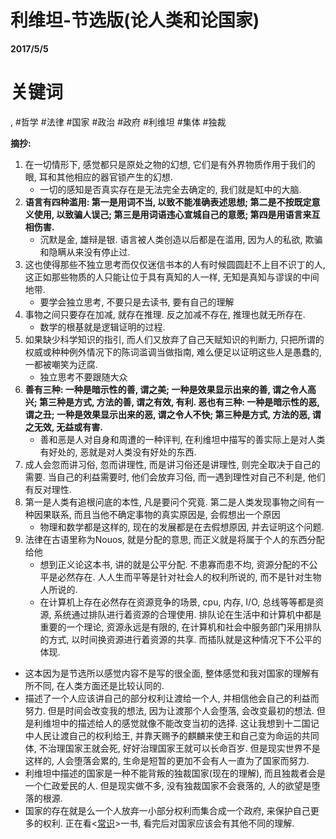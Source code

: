 # 利维坦-节选版(论人类和论国家)

**2017/5/5**

# 关键词
, #哲学 #法律 #国家 #政治 #政府 #利维坦 #集体 #独裁

**摘抄:**
1. 在一切情形下, 感觉都只是原处之物的幻想, 它们是有外界物质作用于我们的眼, 耳和其他相应的器官锁产生的幻想.
    * 一切的感知是否真实存在是无法完全去确定的, 我们就是缸中的大脑.
2. **语言有四种滥用: 第一是用词不当, 以致不能准确表述思想; 第二是不按既定意义使用, 以致骗人误己; 第三是用词语违心宣城自己的意愿; 第四是用语言来互相伤害.**
    * 沉默是金, 雄辩是银. 语言被人类创造以后都是在滥用, 因为人的私欲, 欺骗和隐瞒从来没有停止过.
3. 这也使得那些不独立思考而仅仅迷信书本的人有时候圆圆赶不上目不识丁的人, 这正如那些物质的人只能让位于具有真知的人一样, 无知是真知与谬误的中间地带.
    * 要学会独立思考, 不要只是去读书, 要有自己的理解
4. 事物之间只要存在加减, 就存在推理. 反之加减不存在, 推理也就无所存在.
    * 数学的根基就是逻辑证明的过程.
5. 如果缺少科学知识的指引, 而人们又放弃了自己天赋知识的判断力, 只把所谓的权威或种种例外情况下的陈词滥调当做指南, 难么便足以证明这些人是愚蠢的, 一都被嘲笑为迂腐.
    * 独立思考不要跟随大众
6. **善有三种: 一种是暗示性的善, 谓之美; 一种是效果显示出来的善, 谓之令人高兴; 第三种是方式, 方法的善, 谓之有效, 有利. 恶也有三种: 一种是暗示性的恶, 谓之丑; 一种是效果显示出来的恶, 谓之令人不快; 第三种是方式, 方法的恶, 谓之无效, 无益或有害.**
    * 善和恶是人对自身和周遭的一种评判, 在利维坦中描写的善实际上是对人类有好处的, 恶就是对人类没有好处的东西.
7. 成人会忽而讲习俗, 忽而讲理性, 而是讲习俗还是讲理性, 则完全取决于自己的需要. 当自己的利益需要时, 他们会放弃习俗, 而一遇到理性对自己不利是, 他们有反对理性.
8. 第一是人类有追根问底的本性, 凡是要问个究竟. 第二是人类发现事物之间有一种因果联系, 而且当他不确定事物的真实原因是, 会假想出一个原因
    * 物理和数学都是这样的, 现在的发展都是在去假想原因, 并去证明这个问题.
9. 法律在古语里称为Nouos, 就是分配的意思, 而正义就是将属于个人的东西分配给他
    * 想到正义论这本书, 讲的就是公平分配. 不患寡而患不均, 资源分配的不公平是必然存在. 人人生而平等是针对社会人的权利所说的, 而不是针对生物人所说的.
    * 在计算机上存在必然存在资源竞争的场景, cpu, 内存, I/O, 总线等等都是资源, 系统通过排队进行着资源的合理使用. 排队论在生活中和计算机中都是重要的一个理论, 资源永远是有限的, 在计算机和社会中服务部门采用排队的方式, 以时间换资源进行着资源的共享. 而插队就是这种情况下不公平的体现.


* 这本因为是节选所以感觉内容不是写的很全面, 整体感觉和我对国家的理解有所不同, 在人类方面还是比较认同的.
* 描述了一个人应该讲自己的部分权利让渡给一个人, 并相信他会自己的利益而努力. 但是时间会改变我的想法, 因为让渡那个人会堕落, 会改变最初的想法. 但是利维坦中的描述给人的感觉就像不能改变当初的选择. 这让我想到十二国记中人民让渡自己的权利给王, 并靠天赐予的麒麟来使王和自己变为命运的共同体, 不治理国家王就会死, 好好治理国家王就可以长命百岁. 但是现实世界不是这样的, 人会堕落会累的, 生命是短暂的更加不会有人一直为了国家而努力.
* 利维坦中描述的国家是一种不能背叛的独裁国家(现在的理解), 而且独裁者会是一个仁政爱民的人. 但是现实做不多, 没有独裁国家不会衰落的, 人的欲望是堕落的根源.
* 国家的存在就是么一个人放弃一小部分权利而集合成一个政府, 来保护自己更多的权利. 正在看<[常识](./常识-影响世界的里程碑.md)>一书, 看完后对国家应该会有其他不同的理解.
